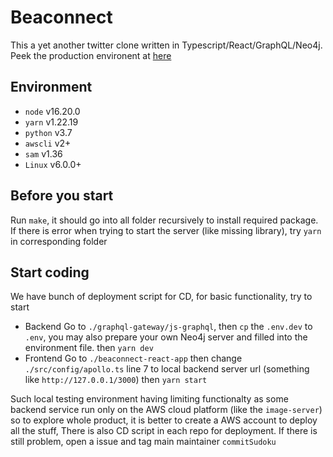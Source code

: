 # Beaconnect

This a yet another twitter clone written in Typescript/React/GraphQL/Neo4j. Peek the production environent at [here](http://www.beaconnet.online)

## Environment

- `node` v16.20.0
- `yarn` v1.22.19
- `python` v3.7
- `awscli` v2+
- `sam` v1.36
- `Linux` v6.0.0+

## Before you start

Run `make`, it should go into all folder recursively to install required package.  
If there is error when trying to start the server (like missing library), try `yarn` in corresponding folder

## Start coding

We have bunch of deployment script for CD, for basic functionality, try to start 
- Backend
Go to `./graphql-gateway/js-graphql`, then `cp` the `.env.dev` to `.env`, you may also prepare your own Neo4j server and filled into the environment file. then `yarn dev`
- Frontend
Go to `./beaconnect-react-app` then change `./src/config/apollo.ts` line 7 to local backend server url (something like `http://127.0.0.1/3000`) then `yarn start`  

Such local testing environment having limiting functionalty as some backend service run only on the AWS cloud platform (like the `image-server`) so to explore whole product, it is better to create a AWS account to deploy all the stuff, There is also CD script in each repo for deployment. If there is still problem, open a issue and tag main maintainer `commitSudoku`
